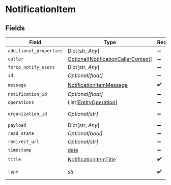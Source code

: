 # NotificationItem


## Fields

| Field                                                                                   | Type                                                                                    | Required                                                                                | Description                                                                             | Example                                                                                 |
| --------------------------------------------------------------------------------------- | --------------------------------------------------------------------------------------- | --------------------------------------------------------------------------------------- | --------------------------------------------------------------------------------------- | --------------------------------------------------------------------------------------- |
| `additional_properties`                                                                 | Dict[str, *Any*]                                                                        | :heavy_minus_sign:                                                                      | N/A                                                                                     |                                                                                         |
| `caller`                                                                                | [Optional[NotificationCallerContext]](../../models/shared/notificationcallercontext.md) | :heavy_minus_sign:                                                                      | N/A                                                                                     |                                                                                         |
| `force_notify_users`                                                                    | Dict[str, *Any*]                                                                        | :heavy_minus_sign:                                                                      | N/A                                                                                     | [object Object]                                                                         |
| `id`                                                                                    | *Optional[float]*                                                                       | :heavy_minus_sign:                                                                      | N/A                                                                                     | 123456789                                                                               |
| `message`                                                                               | [NotificationItemMessage](../../models/shared/notificationitemmessage.md)               | :heavy_check_mark:                                                                      | N/A                                                                                     |                                                                                         |
| `notification_id`                                                                       | *Optional[float]*                                                                       | :heavy_minus_sign:                                                                      | N/A                                                                                     | 123456789                                                                               |
| `operations`                                                                            | List[[EntityOperation](../../models/shared/entityoperation.md)]                         | :heavy_minus_sign:                                                                      | N/A                                                                                     |                                                                                         |
| `organization_id`                                                                       | *Optional[str]*                                                                         | :heavy_minus_sign:                                                                      | Organization Id                                                                         | 206801                                                                                  |
| `payload`                                                                               | Dict[str, *Any*]                                                                        | :heavy_minus_sign:                                                                      | N/A                                                                                     | [object Object]                                                                         |
| `read_state`                                                                            | *Optional[bool]*                                                                        | :heavy_minus_sign:                                                                      | N/A                                                                                     | false                                                                                   |
| `redirect_url`                                                                          | *Optional[str]*                                                                         | :heavy_minus_sign:                                                                      | Redirect url                                                                            | https://epilot.cloud                                                                    |
| `timestamp`                                                                             | [date](https://docs.python.org/3/library/datetime.html#date-objects)                    | :heavy_minus_sign:                                                                      | N/A                                                                                     |                                                                                         |
| `title`                                                                                 | [NotificationItemTitle](../../models/shared/notificationitemtitle.md)                   | :heavy_check_mark:                                                                      | N/A                                                                                     |                                                                                         |
| `type`                                                                                  | *str*                                                                                   | :heavy_check_mark:                                                                      | Type of notification                                                                    | workflow                                                                                |